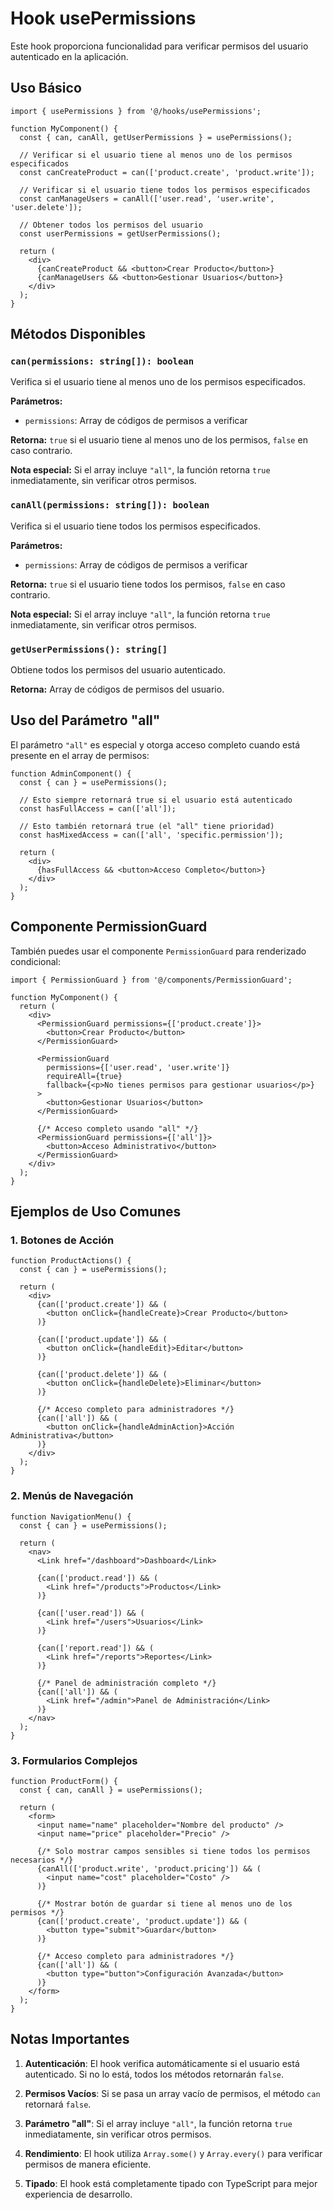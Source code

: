 # Hook usePermissions

Este hook proporciona funcionalidad para verificar permisos del usuario autenticado en la aplicación.

## Uso Básico

```tsx
import { usePermissions } from '@/hooks/usePermissions';

function MyComponent() {
  const { can, canAll, getUserPermissions } = usePermissions();

  // Verificar si el usuario tiene al menos uno de los permisos especificados
  const canCreateProduct = can(['product.create', 'product.write']);
  
  // Verificar si el usuario tiene todos los permisos especificados
  const canManageUsers = canAll(['user.read', 'user.write', 'user.delete']);
  
  // Obtener todos los permisos del usuario
  const userPermissions = getUserPermissions();

  return (
    <div>
      {canCreateProduct && <button>Crear Producto</button>}
      {canManageUsers && <button>Gestionar Usuarios</button>}
    </div>
  );
}
```

## Métodos Disponibles

### `can(permissions: string[]): boolean`
Verifica si el usuario tiene al menos uno de los permisos especificados.

**Parámetros:**
- `permissions`: Array de códigos de permisos a verificar

**Retorna:** `true` si el usuario tiene al menos uno de los permisos, `false` en caso contrario.

**Nota especial:** Si el array incluye `"all"`, la función retorna `true` inmediatamente, sin verificar otros permisos.

### `canAll(permissions: string[]): boolean`
Verifica si el usuario tiene todos los permisos especificados.

**Parámetros:**
- `permissions`: Array de códigos de permisos a verificar

**Retorna:** `true` si el usuario tiene todos los permisos, `false` en caso contrario.

**Nota especial:** Si el array incluye `"all"`, la función retorna `true` inmediatamente, sin verificar otros permisos.

### `getUserPermissions(): string[]`
Obtiene todos los permisos del usuario autenticado.

**Retorna:** Array de códigos de permisos del usuario.

## Uso del Parámetro "all"

El parámetro `"all"` es especial y otorga acceso completo cuando está presente en el array de permisos:

```tsx
function AdminComponent() {
  const { can } = usePermissions();
  
  // Esto siempre retornará true si el usuario está autenticado
  const hasFullAccess = can(['all']);
  
  // Esto también retornará true (el "all" tiene prioridad)
  const hasMixedAccess = can(['all', 'specific.permission']);
  
  return (
    <div>
      {hasFullAccess && <button>Acceso Completo</button>}
    </div>
  );
}
```

## Componente PermissionGuard

También puedes usar el componente `PermissionGuard` para renderizado condicional:

```tsx
import { PermissionGuard } from '@/components/PermissionGuard';

function MyComponent() {
  return (
    <div>
      <PermissionGuard permissions={['product.create']}>
        <button>Crear Producto</button>
      </PermissionGuard>
      
      <PermissionGuard 
        permissions={['user.read', 'user.write']} 
        requireAll={true}
        fallback={<p>No tienes permisos para gestionar usuarios</p>}
      >
        <button>Gestionar Usuarios</button>
      </PermissionGuard>
      
      {/* Acceso completo usando "all" */}
      <PermissionGuard permissions={['all']}>
        <button>Acceso Administrativo</button>
      </PermissionGuard>
    </div>
  );
}
```

## Ejemplos de Uso Comunes

### 1. Botones de Acción
```tsx
function ProductActions() {
  const { can } = usePermissions();
  
  return (
    <div>
      {can(['product.create']) && (
        <button onClick={handleCreate}>Crear Producto</button>
      )}
      
      {can(['product.update']) && (
        <button onClick={handleEdit}>Editar</button>
      )}
      
      {can(['product.delete']) && (
        <button onClick={handleDelete}>Eliminar</button>
      )}
      
      {/* Acceso completo para administradores */}
      {can(['all']) && (
        <button onClick={handleAdminAction}>Acción Administrativa</button>
      )}
    </div>
  );
}
```

### 2. Menús de Navegación
```tsx
function NavigationMenu() {
  const { can } = usePermissions();
  
  return (
    <nav>
      <Link href="/dashboard">Dashboard</Link>
      
      {can(['product.read']) && (
        <Link href="/products">Productos</Link>
      )}
      
      {can(['user.read']) && (
        <Link href="/users">Usuarios</Link>
      )}
      
      {can(['report.read']) && (
        <Link href="/reports">Reportes</Link>
      )}
      
      {/* Panel de administración completo */}
      {can(['all']) && (
        <Link href="/admin">Panel de Administración</Link>
      )}
    </nav>
  );
}
```

### 3. Formularios Complejos
```tsx
function ProductForm() {
  const { can, canAll } = usePermissions();
  
  return (
    <form>
      <input name="name" placeholder="Nombre del producto" />
      <input name="price" placeholder="Precio" />
      
      {/* Solo mostrar campos sensibles si tiene todos los permisos necesarios */}
      {canAll(['product.write', 'product.pricing']) && (
        <input name="cost" placeholder="Costo" />
      )}
      
      {/* Mostrar botón de guardar si tiene al menos uno de los permisos */}
      {can(['product.create', 'product.update']) && (
        <button type="submit">Guardar</button>
      )}
      
      {/* Acceso completo para administradores */}
      {can(['all']) && (
        <button type="button">Configuración Avanzada</button>
      )}
    </form>
  );
}
```

## Notas Importantes

1. **Autenticación**: El hook verifica automáticamente si el usuario está autenticado. Si no lo está, todos los métodos retornarán `false`.

2. **Permisos Vacíos**: Si se pasa un array vacío de permisos, el método `can` retornará `false`.

3. **Parámetro "all"**: Si el array incluye `"all"`, la función retorna `true` inmediatamente, sin verificar otros permisos.

4. **Rendimiento**: El hook utiliza `Array.some()` y `Array.every()` para verificar permisos de manera eficiente.

5. **Tipado**: El hook está completamente tipado con TypeScript para mejor experiencia de desarrollo. 
